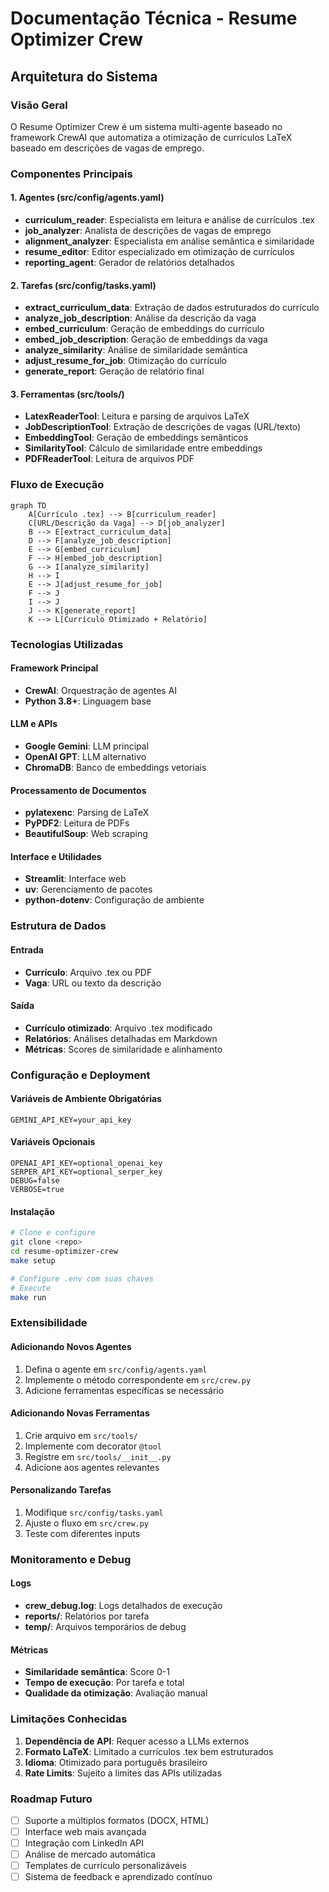 # Documentação Técnica - Resume Optimizer Crew

## Arquitetura do Sistema

### Visão Geral
O Resume Optimizer Crew é um sistema multi-agente baseado no framework CrewAI que automatiza a otimização de currículos LaTeX baseado em descrições de vagas de emprego.

### Componentes Principais

#### 1. Agentes (src/config/agents.yaml)
- **curriculum_reader**: Especialista em leitura e análise de currículos .tex
- **job_analyzer**: Analista de descrições de vagas de emprego
- **alignment_analyzer**: Especialista em análise semântica e similaridade
- **resume_editor**: Editor especializado em otimização de currículos
- **reporting_agent**: Gerador de relatórios detalhados

#### 2. Tarefas (src/config/tasks.yaml)
- **extract_curriculum_data**: Extração de dados estruturados do currículo
- **analyze_job_description**: Análise da descrição da vaga
- **embed_curriculum**: Geração de embeddings do currículo
- **embed_job_description**: Geração de embeddings da vaga
- **analyze_similarity**: Análise de similaridade semântica
- **adjust_resume_for_job**: Otimização do currículo
- **generate_report**: Geração de relatório final

#### 3. Ferramentas (src/tools/)
- **LatexReaderTool**: Leitura e parsing de arquivos LaTeX
- **JobDescriptionTool**: Extração de descrições de vagas (URL/texto)
- **EmbeddingTool**: Geração de embeddings semânticos
- **SimilarityTool**: Cálculo de similaridade entre embeddings
- **PDFReaderTool**: Leitura de arquivos PDF

### Fluxo de Execução

```mermaid
graph TD
    A[Currículo .tex] --> B[curriculum_reader]
    C[URL/Descrição da Vaga] --> D[job_analyzer]
    B --> E[extract_curriculum_data]
    D --> F[analyze_job_description]
    E --> G[embed_curriculum]
    F --> H[embed_job_description]
    G --> I[analyze_similarity]
    H --> I
    E --> J[adjust_resume_for_job]
    F --> J
    I --> J
    J --> K[generate_report]
    K --> L[Currículo Otimizado + Relatório]
```

### Tecnologias Utilizadas

#### Framework Principal
- **CrewAI**: Orquestração de agentes AI
- **Python 3.8+**: Linguagem base

#### LLM e APIs
- **Google Gemini**: LLM principal
- **OpenAI GPT**: LLM alternativo
- **ChromaDB**: Banco de embeddings vetoriais

#### Processamento de Documentos
- **pylatexenc**: Parsing de LaTeX
- **PyPDF2**: Leitura de PDFs
- **BeautifulSoup**: Web scraping

#### Interface e Utilidades
- **Streamlit**: Interface web
- **uv**: Gerenciamento de pacotes
- **python-dotenv**: Configuração de ambiente

### Estrutura de Dados

#### Entrada
- **Currículo**: Arquivo .tex ou PDF
- **Vaga**: URL ou texto da descrição

#### Saída
- **Currículo otimizado**: Arquivo .tex modificado
- **Relatórios**: Análises detalhadas em Markdown
- **Métricas**: Scores de similaridade e alinhamento

### Configuração e Deployment

#### Variáveis de Ambiente Obrigatórias
```env
GEMINI_API_KEY=your_api_key
```

#### Variáveis Opcionais
```env
OPENAI_API_KEY=optional_openai_key
SERPER_API_KEY=optional_serper_key
DEBUG=false
VERBOSE=true
```

#### Instalação
```bash
# Clone e configure
git clone <repo>
cd resume-optimizer-crew
make setup

# Configure .env com suas chaves
# Execute
make run
```

### Extensibilidade

#### Adicionando Novos Agentes
1. Defina o agente em `src/config/agents.yaml`
2. Implemente o método correspondente em `src/crew.py`
3. Adicione ferramentas específicas se necessário

#### Adicionando Novas Ferramentas
1. Crie arquivo em `src/tools/`
2. Implemente com decorator `@tool`
3. Registre em `src/tools/__init__.py`
4. Adicione aos agentes relevantes

#### Personalizando Tarefas
1. Modifique `src/config/tasks.yaml`
2. Ajuste o fluxo em `src/crew.py`
3. Teste com diferentes inputs

### Monitoramento e Debug

#### Logs
- **crew_debug.log**: Logs detalhados de execução
- **reports/**: Relatórios por tarefa
- **temp/**: Arquivos temporários de debug

#### Métricas
- **Similaridade semântica**: Score 0-1
- **Tempo de execução**: Por tarefa e total
- **Qualidade da otimização**: Avaliação manual

### Limitações Conhecidas

1. **Dependência de API**: Requer acesso a LLMs externos
2. **Formato LaTeX**: Limitado a currículos .tex bem estruturados
3. **Idioma**: Otimizado para português brasileiro
4. **Rate Limits**: Sujeito a limites das APIs utilizadas

### Roadmap Futuro

- [ ] Suporte a múltiplos formatos (DOCX, HTML)
- [ ] Interface web mais avançada
- [ ] Integração com LinkedIn API
- [ ] Análise de mercado automática
- [ ] Templates de currículo personalizáveis
- [ ] Sistema de feedback e aprendizado contínuo
